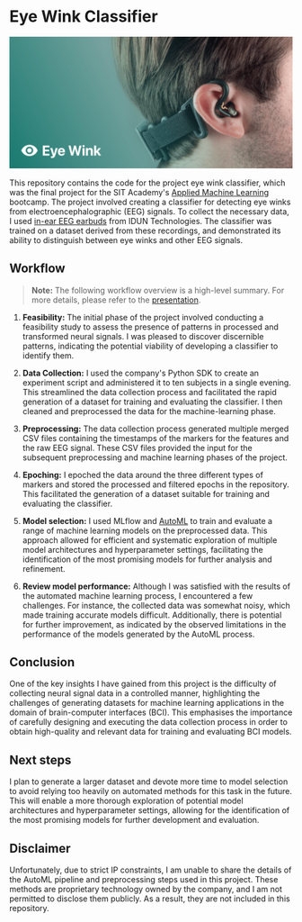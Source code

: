 # Eye Wink Classifier

![A picture of myself with the IDUN Guardian Earbuds](/docs/imgs/thumbnail.png)

This repository contains the code for the project eye wink classifier, which was the final project for the SIT Academy's [Applied Machine Learning](https://learning.constructor.org/remote/applied-machine-learning) bootcamp. The project involved creating a classifier for detecting eye winks from electroencephalographic (EEG) signals. To collect the necessary data, I used [in-ear EEG earbuds](https://iduntechnologies.com/idun-guardian) from IDUN Technologies. The classifier was trained on a dataset derived from these recordings, and demonstrated its ability to distinguish between eye winks and other EEG signals.

## Workflow

> **Note:** The following workflow overview is a high-level summary. For more details, please refer to the [presentation](/presentation/presentation.pdf).

1. **Feasibility:** The initial phase of the project involved conducting a feasibility study to assess the presence of patterns in processed and transformed neural signals. I was pleased to discover discernible patterns, indicating the potential viability of developing a classifier to identify them.

2. **Data Collection:** I used the company's Python SDK to create an experiment script and administered it to ten subjects in a single evening. This streamlined the data collection process and facilitated the rapid generation of a dataset for training and evaluating the classifier. I then cleaned and preprocessed the data for the machine-learning phase.

3. **Preprocessing:** The data collection process generated multiple merged CSV files containing the timestamps of the markers for the features and the raw EEG signal. These CSV files provided the input for the subsequent preprocessing and machine learning phases of the project.

4. **Epoching:** I epoched the data around the three different types of markers and stored the processed and filtered epochs in the repository. This facilitated the generation of a dataset suitable for training and evaluating the classifier.

5. **Model selection:** I used MLflow and [AutoML](https://azure.microsoft.com/en-us/products/machine-learning/automatedml) to train and evaluate a range of machine learning models on the preprocessed data. This approach allowed for efficient and systematic exploration of multiple model architectures and hyperparameter settings, facilitating the identification of the most promising models for further analysis and refinement.

6. **Review model performance:** Although I was satisfied with the results of the automated machine learning process, I encountered a few challenges. For instance, the collected data was somewhat noisy, which made training accurate models difficult. Additionally, there is potential for further improvement, as indicated by the observed limitations in the performance of the models generated by the AutoML process.

## Conclusion

One of the key insights I have gained from this project is the difficulty of collecting neural signal data in a controlled manner, highlighting the challenges of generating datasets for machine learning applications in the domain of brain-computer interfaces (BCI). This emphasises the importance of carefully designing and executing the data collection process in order to obtain high-quality and relevant data for training and evaluating BCI models.

## Next steps

I plan to generate a larger dataset and devote more time to model selection to avoid relying too heavily on automated methods for this task in the future. This will enable a more thorough exploration of potential model architectures and hyperparameter settings, allowing for the identification of the most promising models for further development and evaluation.

## Disclaimer

Unfortunately, due to strict IP constraints, I am unable to share the details of the AutoML pipeline and preprocessing steps used in this project. These methods are proprietary technology owned by the company, and I am not permitted to disclose them publicly. As a result, they are not included in this repository.
